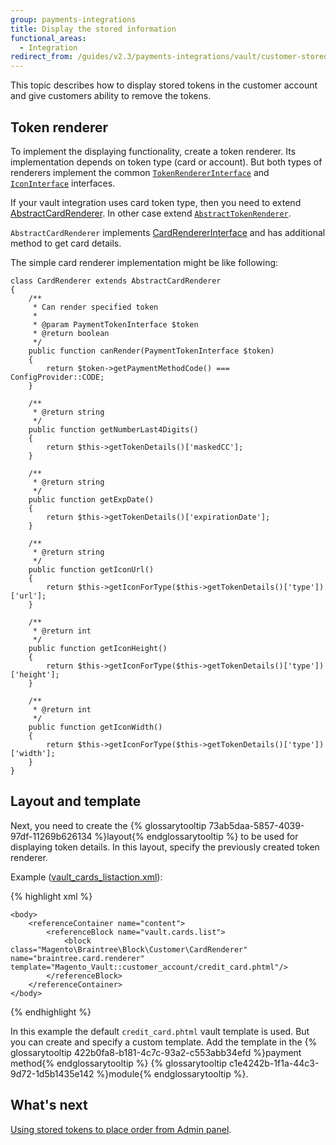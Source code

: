 ```yaml
---
group: payments-integrations
title: Display the stored information
functional_areas:
  - Integration
redirect_from: /guides/v2.3/payments-integrations/vault/customer-stored-payments.html
---
```


This topic describes how to display stored tokens in the customer account and give customers ability to remove the tokens. 

## Token renderer

To implement the displaying functionality, create a token renderer. Its
implementation depends on token type (card or account). But both  types of renderers
implement the common [`TokenRendererInterface`]({{site.mage2100url}}app/code/Magento/Vault/Block/TokenRendererInterface.php)
and [`IconInterface`]({{site.mage2100url}}app/code/Magento/Vault/Block/Customer/IconInterface.php) interfaces.

If your vault integration uses card token type, then you need to extend [AbstractCardRenderer]({{site.mage2100url}}app/code/Magento/Vault/Block/AbstractCardRenderer.php). In other case extend [`AbstractTokenRenderer`]({{site.mage2100url}}app/code/Magento/Vault/Block/AbstractTokenRenderer.php).

`AbstractCardRenderer` implements [CardRendererInterface]({{site.mage2100url}}app/code/Magento/Vault/Block/CardRendererInterface.php) and
has additional method to get card details.

The simple card renderer implementation might be like following:

```php?start_inline=1
class CardRenderer extends AbstractCardRenderer
{
    /**
     * Can render specified token
     *
     * @param PaymentTokenInterface $token
     * @return boolean
     */
    public function canRender(PaymentTokenInterface $token)
    {
        return $token->getPaymentMethodCode() === ConfigProvider::CODE;
    }

    /**
     * @return string
     */
    public function getNumberLast4Digits()
    {
        return $this->getTokenDetails()['maskedCC'];
    }

    /**
     * @return string
     */
    public function getExpDate()
    {
        return $this->getTokenDetails()['expirationDate'];
    }

    /**
     * @return string
     */
    public function getIconUrl()
    {
        return $this->getIconForType($this->getTokenDetails()['type'])['url'];
    }

    /**
     * @return int
     */
    public function getIconHeight()
    {
        return $this->getIconForType($this->getTokenDetails()['type'])['height'];
    }

    /**
     * @return int
     */
    public function getIconWidth()
    {
        return $this->getIconForType($this->getTokenDetails()['type'])['width'];
    }
}
```

## Layout and template

Next, you need to create the {% glossarytooltip 73ab5daa-5857-4039-97df-11269b626134 %}layout{% endglossarytooltip %} to be used for displaying token details. In this layout, specify the previously created token renderer.

Example ([vault_cards_listaction.xml]({{site.mage2100url}}app/code/Magento/Braintree/view/frontend/layout/vault_cards_listaction.xml)):

{% highlight xml %}
<page xmlns:xsi="http://www.w3.org/2001/XMLSchema-instance" xsi:noNamespaceSchemaLocation="urn:magento:framework:View/Layout/etc/page_configuration.xsd">

```
<body>
    <referenceContainer name="content">
        <referenceBlock name="vault.cards.list">
            <block class="Magento\Braintree\Block\Customer\CardRenderer" name="braintree.card.renderer" template="Magento_Vault::customer_account/credit_card.phtml"/>
        </referenceBlock>
    </referenceContainer>
</body>
```

</page>
{% endhighlight %}

In this example the default `credit_card.phtml` vault template is used. But you can create and specify a custom template. Add the template in the {% glossarytooltip 422b0fa8-b181-4c7c-93a2-c553abb34efd %}payment method{% endglossarytooltip %} {% glossarytooltip c1e4242b-1f1a-44c3-9d72-1d5b1435e142 %}module{% endglossarytooltip %}.

## What's next

 [Using stored tokens to place order from Admin panel]({{page.baseurl}}/payment-integration/vault/admin-integration.html).

